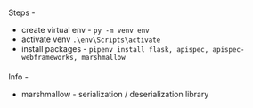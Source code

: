 ####
Steps - 
- create virtual env - 
    ``` py -m venv env ```
- activate venv
    ``` .\env\Scripts\activate ```
- install packages - ``` pipenv install flask, apispec, apispec-webframeworks, marshmallow ```


####
Info - 
- marshmallow - serialization / deserialization library

